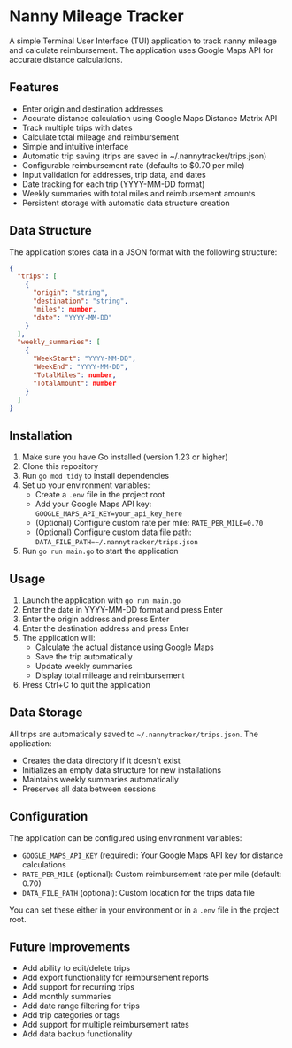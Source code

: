 # Nanny Mileage Tracker

A simple Terminal User Interface (TUI) application to track nanny mileage and calculate reimbursement. The application uses Google Maps API for accurate distance calculations.

## Features

- Enter origin and destination addresses
- Accurate distance calculation using Google Maps Distance Matrix API
- Track multiple trips with dates
- Calculate total mileage and reimbursement
- Simple and intuitive interface
- Automatic trip saving (trips are saved in ~/.nannytracker/trips.json)
- Configurable reimbursement rate (defaults to $0.70 per mile)
- Input validation for addresses, trip data, and dates
- Date tracking for each trip (YYYY-MM-DD format)
- Weekly summaries with total miles and reimbursement amounts
- Persistent storage with automatic data structure creation

## Data Structure

The application stores data in a JSON format with the following structure:

```json
{
  "trips": [
    {
      "origin": "string",
      "destination": "string",
      "miles": number,
      "date": "YYYY-MM-DD"
    }
  ],
  "weekly_summaries": [
    {
      "WeekStart": "YYYY-MM-DD",
      "WeekEnd": "YYYY-MM-DD",
      "TotalMiles": number,
      "TotalAmount": number
    }
  ]
}
```

## Installation

1. Make sure you have Go installed (version 1.23 or higher)
2. Clone this repository
3. Run `go mod tidy` to install dependencies
4. Set up your environment variables:
   - Create a `.env` file in the project root
   - Add your Google Maps API key: `GOOGLE_MAPS_API_KEY=your_api_key_here`
   - (Optional) Configure custom rate per mile: `RATE_PER_MILE=0.70`
   - (Optional) Configure custom data file path: `DATA_FILE_PATH=~/.nannytracker/trips.json`
5. Run `go run main.go` to start the application

## Usage

1. Launch the application with `go run main.go`
2. Enter the date in YYYY-MM-DD format and press Enter
3. Enter the origin address and press Enter
4. Enter the destination address and press Enter
5. The application will:
   - Calculate the actual distance using Google Maps
   - Save the trip automatically
   - Update weekly summaries
   - Display total mileage and reimbursement
6. Press Ctrl+C to quit the application

## Data Storage

All trips are automatically saved to `~/.nannytracker/trips.json`. The application:
- Creates the data directory if it doesn't exist
- Initializes an empty data structure for new installations
- Maintains weekly summaries automatically
- Preserves all data between sessions

## Configuration

The application can be configured using environment variables:

- `GOOGLE_MAPS_API_KEY` (required): Your Google Maps API key for distance calculations
- `RATE_PER_MILE` (optional): Custom reimbursement rate per mile (default: 0.70)
- `DATA_FILE_PATH` (optional): Custom location for the trips data file

You can set these either in your environment or in a `.env` file in the project root.

## Future Improvements

- Add ability to edit/delete trips
- Add export functionality for reimbursement reports
- Add support for recurring trips
- Add monthly summaries
- Add date range filtering for trips
- Add trip categories or tags
- Add support for multiple reimbursement rates
- Add data backup functionality 